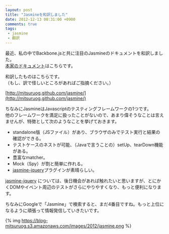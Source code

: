 ```yaml
---
layout: post
title: "Jasmineを和訳しました"
date: 2012-12-13 00:31:00 +0900
comments: true
tags: 
 - jasmine
 - 翻訳
---
```


最近、私の中でBackbone.jsと共に注目のJasmineのドキュメントを和訳しました。  
[本家のドキュメント](http://pivotal.github.com/jasmine/)はこちらです。

和訳したものはこちらです。  
（もし、訳で怪しいところがあればご指摘ください。）

[http://mitsuruog.github.com/jasmine/](http://mitsuruog.github.com/jasmine/)

<!-- more -->

ちなみにJasmineはJavascriptのテスティングフレームワークの1つです。  
他のフレームワークを満足に扱ったことがないので、あまり偉そうなことは言えませんが、特徴として次のようなことを挙げておきます。

* standalone版（JSファイル）があり、ブラウザのみでテスト実行と結果の確認ができる。
* テストケースのネストが可能、（Javaで言うことの）setUp、tearDown機能がある。
* 豊富なmatcher。
* Mock（Spy）が割と簡単に作れる。
* [jasmine-jquery](https://github.com/velesin/jasmine-jquery)プラグインが素晴らしい。

[jasmine-jquery](https://github.com/velesin/jasmine-jquery)  については、後日機会があれば触れたいと思いますが、とにかくDOMやイベント周辺のテストがさらにやりやすくなり、もっと便利になります。

ちなみにGoogleで「Jasmine」で検索すると、まだ4番目ですね。もっと上位になるように頑張って情報発信していきたいです。

{% img https://blog-mitsuruog.s3.amazonaws.com/images/2012/jasmine.png %}
